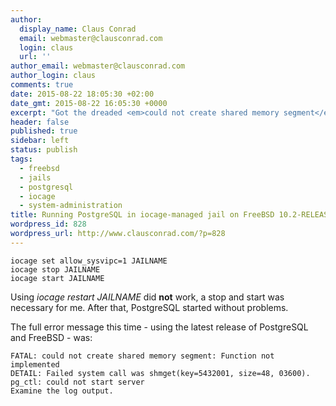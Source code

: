 ```yaml
---
author:
  display_name: Claus Conrad
  email: webmaster@clausconrad.com
  login: claus
  url: ''
author_email: webmaster@clausconrad.com
author_login: claus
comments: true
date: 2015-08-22 18:05:30 +02:00
date_gmt: 2015-08-22 16:05:30 +0000
excerpt: "Got the dreaded <em>could not create shared memory segment</em> error again after upgrading my jail (now managed by iocage, but I had the same issue using ezjail previously) with PostgreSQL to FreeBSD 10.2-RELEASE. Here's how I fixed it this time:"
header: false
published: true
sidebar: left
status: publish
tags:
  - freebsd
  - jails
  - postgresql
  - iocage
  - system-administration
title: Running PostgreSQL in iocage-managed jail on FreeBSD 10.2-RELEASE
wordpress_id: 828
wordpress_url: http://www.clausconrad.com/?p=828
---
```

```shell
iocage set allow_sysvipc=1 JAILNAME
iocage stop JAILNAME
iocage start JAILNAME
```

Using _iocage restart JAILNAME_ did **not** work, a stop and start was necessary for me. After that, PostgreSQL started without problems.

The full error message this time - using the latest release of PostgreSQL and
FreeBSD - was:

```
FATAL: could not create shared memory segment: Function not implemented
DETAIL: Failed system call was shmget(key=5432001, size=48, 03600).
pg_ctl: could not start server
Examine the log output.
```
